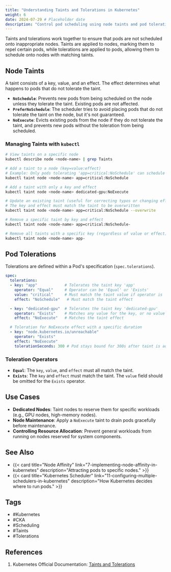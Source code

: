 ```yaml
---
title: "Understanding Taints and Tolerations in Kubernetes"
weight: 6
date: 2024-07-29 # Placeholder date
description: "Control pod scheduling using node taints and pod tolerations in Kubernetes."
---
```


Taints and tolerations work together to ensure that pods are not scheduled onto inappropriate nodes. Taints are applied to nodes, marking them to repel certain pods, while tolerations are applied to pods, allowing them to schedule onto nodes with matching taints.

## Node Taints

A taint consists of a key, value, and an effect. The effect determines what happens to pods that do not tolerate the taint.

- **`NoSchedule`**: Prevents new pods from being scheduled on the node unless they tolerate the taint. Existing pods are not affected.
- **`PreferNoSchedule`**: The scheduler tries to avoid placing pods that do not tolerate the taint on the node, but it's not guaranteed.
- **`NoExecute`**: Evicts existing pods from the node if they do not tolerate the taint, and prevents new pods without the toleration from being scheduled.

### Managing Taints with `kubectl`

```bash
# View taints on a specific node
kubectl describe node <node-name> | grep Taints

# Add a taint to a node (key=value:effect)
# Example: Only pods tolerating 'app=critical:NoSchedule' can schedule
kubectl taint node <node-name> app=critical:NoSchedule

# Add a taint with only a key and effect
kubectl taint node <node-name> dedicated-gpu:NoExecute

# Update an existing taint (useful for correcting typos or changing effects)
# The key and effect must match the taint to be overwritten
kubectl taint node <node-name> app=critical:NoSchedule --overwrite

# Remove a specific taint by key and effect
kubectl taint node <node-name> app=critical:NoSchedule-

# Remove all taints with a specific key (regardless of value or effect)
kubectl taint node <node-name> app-
```

## Pod Tolerations

Tolerations are defined within a Pod's specification (`spec.tolerations`).

```yaml
spec:
  tolerations:
  - key: "app"            # Tolerates the taint key 'app'
    operator: "Equal"     # Operator can be 'Equal' or 'Exists'
    value: "critical"     # Must match the taint value if operator is 'Equal'
    effect: "NoSchedule"   # Must match the taint effect

  - key: "dedicated-gpu"  # Tolerates the taint key 'dedicated-gpu'
    operator: "Exists"    # Matches any value for the key, or no value
    effect: "NoExecute"   # Matches the taint effect

  # Toleration for NoExecute effect with a specific duration
  - key: "node.kubernetes.io/unreachable"
    operator: "Exists"
    effect: "NoExecute"
    tolerationSeconds: 300 # Pod stays bound for 300s after taint is added
```

### Toleration Operators

- **`Equal`**: The `key`, `value`, and `effect` must all match the taint.
- **`Exists`**: The `key` and `effect` must match the taint. The `value` field should be omitted for the `Exists` operator.

## Use Cases

- **Dedicated Nodes**: Taint nodes to reserve them for specific workloads (e.g., GPU nodes, high-memory nodes).
- **Node Maintenance**: Apply a `NoExecute` taint to drain pods gracefully before maintenance.
- **Controlling Resource Allocation**: Prevent general workloads from running on nodes reserved for system components.

## See Also

- {{< card title="Node Affinity" link="7-implementing-node-affinity-in-kubernetes" description="Attracting pods to specific nodes." >}}
- {{< card title="Kubernetes Scheduler" link="11-configuring-multiple-schedulers-in-kubernetes" description="How Kubernetes decides where to run pods." >}}

## Tags

- #Kubernetes
- #CKA
- #Scheduling
- #Taints
- #Tolerations

## References

1.  Kubernetes Official Documentation: [Taints and Tolerations](https://kubernetes.io/docs/concepts/scheduling-eviction/taint-and-toleration/) 